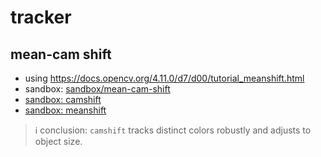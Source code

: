 # tracker

## mean-cam shift

- using https://docs.opencv.org/4.11.0/d7/d00/tutorial_meanshift.html
- sandbox: [sandbox/mean-cam-shift](../../../sandbox/mean-cam-shift)
- [sandbox: camshift](./camshift.md)
- [sandbox: meanshift](./meanshift.md)

> ℹ️ conclusion: `camshift` tracks distinct colors robustly and adjusts to object size.
